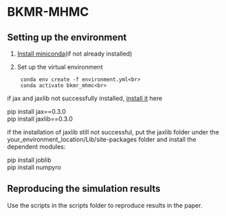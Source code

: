# BKMR-MHMC

## Setting up the environment
1. [Install miniconda](https://docs.conda.io/projects/conda/en/latest/user-guide/install/)(if not already installed)
2. Set up the virtual environment<br>        

        conda env create -f environment.yml<br> 
        conda activate bkmr_mhmc<br>



if jax and jaxlib not successfully installed, [install it](https://github.com/google/jax#installation) here<br>

pip install jax==0.3.0<br>
pip install jaxlib==0.3.0<br>

if the installation of jaxlib still not successful, put the jaxlib folder under the your_environment_location/Lib/site-packages folder and install the dependent modules:

pip install joblib <br>
pip install numpyro <br>

## Reproducing the simulation results
Use the scripts in the scripts folder to reproduce results in the paper.



